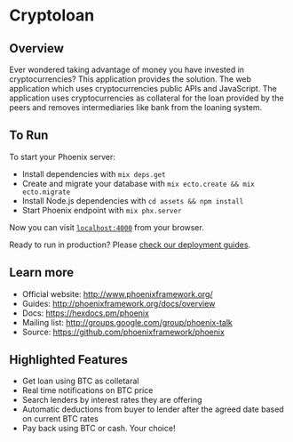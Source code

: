 # Cryptoloan
## Overview
Ever wondered taking advantage of money you have invested in cryptocurrencies? This application provides the solution. The web application which uses cryptocurrencies public APIs and JavaScript. The application uses cryptocurrencies as collateral for the loan provided by the peers and removes intermediaries like bank from the loaning system. 

## To Run
To start your Phoenix server:

  - Install dependencies with `mix deps.get`
  - Create and migrate your database with `mix ecto.create && mix ecto.migrate`
  - Install Node.js dependencies with `cd assets && npm install`
  - Start Phoenix endpoint with `mix phx.server`

Now you can visit [`localhost:4000`](http://localhost:4000) from your browser.

Ready to run in production? Please [check our deployment guides](http://www.phoenixframework.org/docs/deployment).

## Learn more

  - Official website: http://www.phoenixframework.org/
  - Guides: http://phoenixframework.org/docs/overview
  - Docs: https://hexdocs.pm/phoenix
  - Mailing list: http://groups.google.com/group/phoenix-talk
  - Source: https://github.com/phoenixframework/phoenix

## Highlighted Features

  - Get loan using BTC as colletaral
  - Real time notifications on BTC price
  - Search lenders by interest rates they are offering
  - Automatic deductions from buyer to lender after the agreed date based on current BTC rates
  - Pay back using BTC or cash. Your choice!
